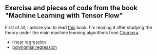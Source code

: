 ## Exercise and pieces of code from the book "Machine Learning with Tensor Flow"

First of all, I advise you to read [this](https://www.manning.com/books/machine-learning-with-tensorflow) book.
I'm reading it after studying the theory under the main machine learning algorithms from [Coursera](https://www.coursera.org/learn/machine-learning).

- [linear regression](https://github.com/stearm/machine_learning_with_tf_book_ex/blob/master/listing_3.2.ipynb)
- [polynomial regression](https://github.com/stearm/machine_learning_with_tf_book_ex/blob/master/listing_3.3.ipynb)